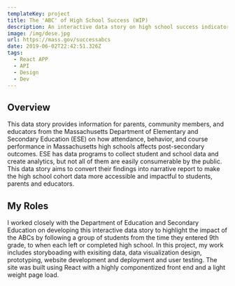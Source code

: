 ```yaml
---
templateKey: project
title: The 'ABC' of High School Success (WIP)
description: An interactive data story on high school success indicators
image: /img/dese.jpg
url: https://mass.gov/successabcs
date: 2019-06-02T22:42:51.326Z
tags:
  - React APP
  - API
  - Design
  - Dev
---
```

## Overview

This data story provides information for parents, community members, and educators from the Massachusetts Department of Elementary and Secondary Education (ESE) on how attendance, behavior, and course performance in Massachusetts high schools affects post-secondary outcomes. ESE has data programs to collect student and school data and create analytics, but not all of them are easily consumerable by the public. This data story aims to convert their findings into narrative report to make the high school cohort data more accessible and impactful to students, parents and educators.

## My Roles

I worked closely with the Department of Education and Secondary Education on developing this interactive data story to highlight the impact of the ABCs by following a group of students from the time they entered 9th grade, to when each left or completed high school. In this project, my work includes storyboading with exisiting data, data visualization design, prototyping, website development and deployment and user testing. The site was built using React with a highly componentized front end and a light weight page load.
